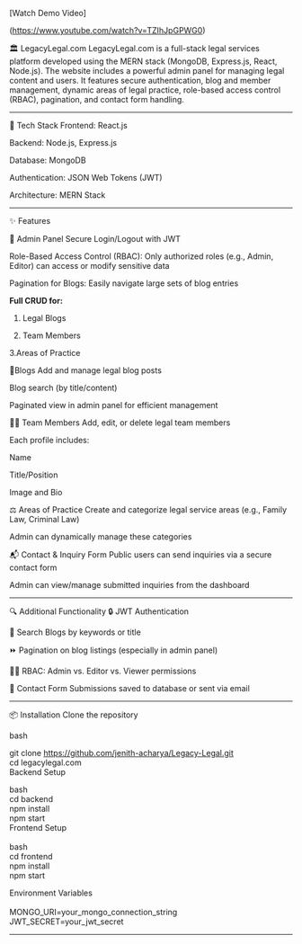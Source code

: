 [Watch Demo Video]

(https://www.youtube.com/watch?v=TZIhJpGPWG0)

🏛️ LegacyLegal.com
LegacyLegal.com is a full-stack legal services platform developed using the MERN stack (MongoDB, Express.js, React, Node.js). The website includes a powerful admin panel for managing legal content and users. It features secure authentication, blog and member management, dynamic areas of legal practice, role-based access control (RBAC), pagination, and contact form handling.
<hr/>

🔧 Tech Stack
Frontend: React.js

Backend: Node.js, Express.js

Database: MongoDB

Authentication: JSON Web Tokens (JWT)

Architecture: MERN Stack

<hr/>
✨ Features

🔐 Admin Panel
Secure Login/Logout with JWT

Role-Based Access Control (RBAC): Only authorized roles (e.g., Admin, Editor) can access or modify sensitive data

Pagination for Blogs: Easily navigate large sets of blog entries

<strong>Full CRUD for: </strong>

 1. Legal Blogs

 2. Team Members

 3.Areas of Practice

📖Blogs
Add and manage legal blog posts

Blog search (by title/content)

Paginated view in admin panel for efficient management

🧑‍💼 Team Members
Add, edit, or delete legal team members

Each profile includes:

Name

Title/Position

Image and Bio

⚖️ Areas of Practice
Create and categorize legal service areas (e.g., Family Law, Criminal Law)

Admin can dynamically manage these categories

📬 Contact & Inquiry Form
Public users can send inquiries via a secure contact form

Admin can view/manage submitted inquiries from the dashboard
<hr/>

🔍 Additional Functionality
🔒 JWT Authentication

🔎 Search Blogs by keywords or title

⏩ Pagination on blog listings (especially in admin panel)

🧑‍⚖️ RBAC: Admin vs. Editor vs. Viewer permissions

📨 Contact Form Submissions saved to database or sent via email

<hr/>

📦 Installation
Clone the repository

bash

git clone https://github.com/jenith-acharya/Legacy-Legal.git <br/>
cd legacylegal.com<br/>
Backend Setup<br/>


bash
<br/>
cd backend<br/>
npm install<br/>
npm start<br/>
Frontend Setup<br/>
<br/>
bash
<br/>
cd frontend <br/>
npm install <br/>
npm start   <br/>

Environment Variables
<br/>
<br/>MONGO_URI=your_mongo_connection_string
<br/>JWT_SECRET=your_jwt_secret

<hr/>
